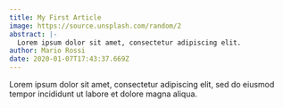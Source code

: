 ```yaml
---
title: My First Article
image: https://source.unsplash.com/random/2
abstract: |-
  Lorem ipsum dolor sit amet, consectetur adipiscing elit.
author: Mario Rossi
date: 2020-01-07T17:43:37.669Z
---
```

Lorem ipsum dolor sit amet, consectetur adipiscing elit, sed do eiusmod tempor incididunt ut labore et dolore magna aliqua.